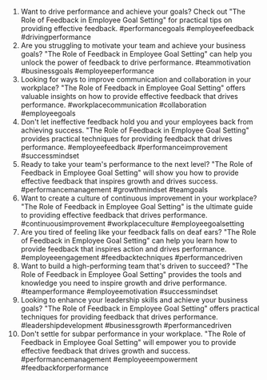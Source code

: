 1. Want to drive performance and achieve your goals? Check out "The Role of Feedback in Employee Goal Setting" for practical tips on providing effective feedback. #performancegoals #employeefeedback #drivingperformance
2. Are you struggling to motivate your team and achieve your business goals? "The Role of Feedback in Employee Goal Setting" can help you unlock the power of feedback to drive performance. #teammotivation #businessgoals #employeeperformance
3. Looking for ways to improve communication and collaboration in your workplace? "The Role of Feedback in Employee Goal Setting" offers valuable insights on how to provide effective feedback that drives performance. #workplacecommunication #collaboration #employeegoals
4. Don't let ineffective feedback hold you and your employees back from achieving success. "The Role of Feedback in Employee Goal Setting" provides practical techniques for providing feedback that drives performance. #employeefeedback #performanceimprovement #successmindset
5. Ready to take your team's performance to the next level? "The Role of Feedback in Employee Goal Setting" will show you how to provide effective feedback that inspires growth and drives success. #performancemanagement #growthmindset #teamgoals
6. Want to create a culture of continuous improvement in your workplace? "The Role of Feedback in Employee Goal Setting" is the ultimate guide to providing effective feedback that drives performance. #continuousimprovement #workplaceculture #employeegoalsetting
7. Are you tired of feeling like your feedback falls on deaf ears? "The Role of Feedback in Employee Goal Setting" can help you learn how to provide feedback that inspires action and drives performance. #employeeengagement #feedbacktechniques #performancedriven
8. Want to build a high-performing team that's driven to succeed? "The Role of Feedback in Employee Goal Setting" provides the tools and knowledge you need to inspire growth and drive performance. #teamperformance #employeemotivation #successmindset
9. Looking to enhance your leadership skills and achieve your business goals? "The Role of Feedback in Employee Goal Setting" offers practical techniques for providing feedback that drives performance. #leadershipdevelopment #businessgrowth #performancedriven
10. Don't settle for subpar performance in your workplace. "The Role of Feedback in Employee Goal Setting" will empower you to provide effective feedback that drives growth and success. #performancemanagement #employeeempowerment #feedbackforperformance
